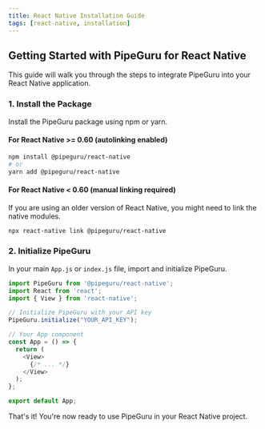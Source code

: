 ```yaml
---
title: React Native Installation Guide
tags: [react-native, installation]
---
```


## Getting Started with PipeGuru for React Native

This guide will walk you through the steps to integrate PipeGuru into your React Native application.

### 1. Install the Package

Install the PipeGuru package using npm or yarn.

#### For React Native >= 0.60 (autolinking enabled)

```bash
npm install @pipeguru/react-native
# or
yarn add @pipeguru/react-native
```

#### For React Native < 0.60 (manual linking required)

If you are using an older version of React Native, you might need to link the native modules.

```bash
npx react-native link @pipeguru/react-native
```

### 2. Initialize PipeGuru

In your main `App.js` or `index.js` file, import and initialize PipeGuru.

```javascript
import PipeGuru from '@pipeguru/react-native';
import React from 'react';
import { View } from 'react-native';

// Initialize PipeGuru with your API key
PipeGuru.initialize("YOUR_API_KEY");

// Your App component
const App = () => {
  return (
    <View>
      {/* ... */}
    </View>
  );
};

export default App;
```

That's it! You're now ready to use PipeGuru in your React Native project.
